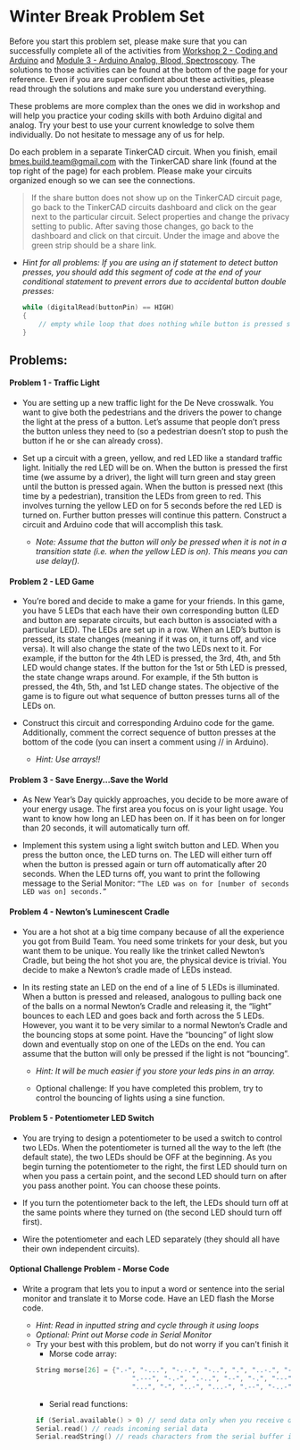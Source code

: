 # Winter Break Problem Set

Before you start this problem set, please make sure that you can successfully complete all of the activities from [Workshop 2 - Coding and Arduino](https://bmesbuildteamucla.github.io/workshops/workshop-2--coding-and-arduino/) and [Module 3 - Arduino Analog, Blood, Spectroscopy](https://docs.google.com/document/d/1UMTMQoW96v9WKbUxgi1VyGEyBYfd5HpFdkXUfVjm_FY/edit?usp=sharing). The solutions to those activities can be found at the bottom of the page for your reference. Even if you are super confident about these activities, please read through the solutions and make sure you understand everything.

These  problems are more complex than the ones we did in workshop and will help you practice your coding skills with both Arduino digital and analog. Try your best to use your current knowledge to solve them individually. Do not hesitate to message any of us for help.

Do each problem in a separate TinkerCAD circuit. When you finish,  email [bmes.build.team@gmail.com](mailto:bmes.build.team@gmail.com) with the TinkerCAD share link (found at the top right of the page) for each problem. Please make your circuits organized enough so we can see the connections.

> If the share button does not show up on the TinkerCAD circuit page, go back to the TinkerCAD circuits dashboard and click on the gear next to the particular circuit. Select properties and change the privacy setting to public. After saving those changes, go back to the dashboard and click on that circuit. Under the image and above the green strip should be a share link.

* *Hint for all problems: If you are using an if statement to detect button presses, you should add this segment of code at the end of your conditional statement to prevent errors due to accidental button double presses:*
  
	```c++
	while (digitalRead(buttonPin) == HIGH)
	{
	    // empty while loop that does nothing while button is pressed so that code above only runs once
	}
	```

## Problems:

#### Problem 1 - Traffic Light
* You are setting up a new traffic light for the De Neve crosswalk. You want to give both the pedestrians and the drivers the power to change the light at the press of a button. Let’s assume that people don’t press the button unless they need to (so a pedestrian doesn’t stop to push the button if he or she can already cross).

* Set up a circuit with a green, yellow, and red LED like a standard traffic light. Initially the red LED will be on. When the button is pressed the first time (we assume by a driver), the light will turn green and stay green until the button is pressed again. When the button is pressed next (this time by a pedestrian), transition the LEDs from green to red. This involves turning the yellow LED on for 5 seconds before the red LED is turned on. Further button presses will continue this pattern. Construct a circuit and Arduino code that will accomplish this task. 

  - *Note: Assume that the button will only be pressed when it is not in a transition state (i.e. when the yellow LED is on). This means you can use delay().*

#### Problem 2 - LED Game
* You’re bored and decide to make a game for your friends. In this game, you have 5 LEDs that each have their own corresponding button (LED and button are separate circuits, but each button is associated with a particular LED). The LEDs are set up in a row. When an LED’s button is pressed, its state changes (meaning if it was on, it turns off, and vice versa). It will also change the state of the two LEDs next to it. For example, if the button for the 4th LED is pressed, the 3rd, 4th, and 5th LED would change states. If the button for the 1st or 5th LED is pressed, the state change wraps around. For example, if the 5th button is pressed, the 4th, 5th, and 1st LED change states. The objective of the game is to figure out what sequence of button presses turns all of the LEDs on.

* Construct this circuit and corresponding Arduino code for the game. Additionally, comment the correct sequence of button presses at the bottom of the code (you can insert a comment using // in Arduino).

  - *Hint: Use arrays!!*

#### Problem 3 - Save Energy...Save the World
* As New Year’s Day quickly approaches, you decide to be more aware of your energy usage. The first area you focus on is your light usage. You want to know how long an LED has been on. If it has been on for longer than 20 seconds, it will automatically turn off.

* Implement this system using a light switch button and LED. When you press the button once, the LED turns on. The LED will either turn off when the button is pressed again or turn off automatically after 20 seconds. When the LED turns off, you want to print the following message to the Serial Monitor: `“The LED was on for [number of seconds LED was on] seconds.”`

#### Problem 4 - Newton’s Luminescent Cradle
* You are a hot shot at a big time company because of all the experience you got from Build Team. You need some trinkets for your desk, but you want them to be unique. You really like the trinket called Newton’s Cradle, but being the hot shot you are, the physical device is trivial. You decide to make a Newton’s cradle made of LEDs instead.

* In its resting state an LED on the end of a line of 5 LEDs is illuminated. When a button is pressed and released, analogous to pulling back one of the balls on a normal Newton’s Cradle and releasing it, the “light” bounces to each LED and goes back and forth across the 5 LEDs. However, you want it to be very similar to a normal Newton’s Cradle and the bouncing stops at some point. Have the “bouncing” of light slow down and eventually stop on one of the LEDs on the end. You can assume that the button will only be pressed if the light is not “bouncing”.

  - *Hint: It will be much easier if you store your leds pins in an array.*

  - Optional challenge: If you have completed this problem, try to control the bouncing of lights using a sine function.

#### Problem 5 - Potentiometer LED Switch
* You are trying to design a potentiometer to be used a switch to control two LEDs. When the potentiometer is turned all the way to the left (the default state), the two LEDs should be OFF at the beginning. As you begin turning the potentiometer to the right, the first LED should turn on when you pass a certain point, and the second LED should turn on after you pass another point. You can choose these points.

* If you turn the potentiometer back to the left, the LEDs should turn off at the same points where they turned on (the second LED should turn off first).

* Wire the potentiometer and each LED separately (they should all have their own independent circuits).

#### Optional Challenge Problem - Morse Code
* Write a program that lets you to input a word or sentence into the serial monitor and translate it to Morse code. Have an LED flash the Morse code.

	- *Hint: Read in inputted string and cycle through it using loops*
	- *Optional: Print out Morse code in Serial Monitor*
  - Try your best with this problem, but do not worry if you can't finish it
	- Morse code array:
	```c++
	String morse[26] = {".-", "-...", "-.-.", "-..", ".", "..-.", "--.", "....", "..",     // A-I
			                ".---", "-.-", ".-..", "--", "-.", "---", ".--.", "--.-", ".-.",   // J-R 
			                "...", "-", "..-", "...-", ".--", "-..-", "-.--", "--.."};         // S-Z
	```
	- Serial read functions:
	```c++
	if (Serial.available() > 0) // send data only when you receive data
	Serial.read() // reads incoming serial data
	Serial.readString() // reads characters from the serial buffer into a String
	```
<!--
## Solutions:
* [Problem 1 - Traffic Light](https://bmesbuildteamucla.github.io/winter-break/problem-set-2/problem-1--traffic-light)
* [Problem 2 - LED Game](https://bmesbuildteamucla.github.io/winter-break/problem-set-2/problem-2--LED-game)
* [Problem 3 - Save Energy...Save the World](https://bmesbuildteamucla.github.io/winter-break/problem-set-2/problem-3--save-energy)
* [Problem 4 - Newton’s Luminescent Cradle](https://bmesbuildteamucla.github.io/winter-break/problem-set-2/problem-4--newton's-cradle)
* [Problem 5 - Morse Code](https://bmesbuildteamucla.github.io/winter-break/problem-set-2/problem-5--morse-code)
-->


<!--
## Solutions:
* [Problem 1 - Traffic Light](https://bmesbuildteamucla.github.io/winter-break/problem-set-2/problem-1--traffic-light)
* [Problem 2 - LED Game](https://bmesbuildteamucla.github.io/winter-break/problem-set-2/problem-2--LED-game)
* [Problem 3 - Save Energy...Save the World](https://bmesbuildteamucla.github.io/winter-break/problem-set-2/problem-3--save-energy)
* [Problem 4 - Newton’s Luminescent Cradle](https://bmesbuildteamucla.github.io/winter-break/problem-set-2/problem-4--newton's-cradle)
* [Problem 5 - Morse Code](https://bmesbuildteamucla.github.io/winter-break/problem-set-2/problem-5--morse-code)
-->
